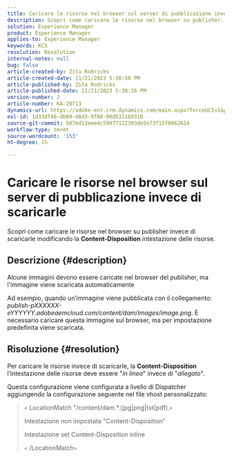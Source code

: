 ```yaml
---
title: Caricare le risorse nel browser sul server di pubblicazione invece di scaricarle
description: Scopri come caricare le risorse nel browser su publisher.
solution: Experience Manager
product: Experience Manager
applies-to: Experience Manager
keywords: KCS
resolution: Resolution
internal-notes: null
bug: false
article-created-by: Zita Rodricks
article-created-date: 11/21/2023 5:30:50 PM
article-published-by: Zita Rodricks
article-published-date: 11/21/2023 5:38:26 PM
version-number: 2
article-number: KA-20713
dynamics-url: https://adobe-ent.crm.dynamics.com/main.aspx?forceUCI=1&pagetype=entityrecord&etn=knowledgearticle&id=b0e7e5b2-9388-ee11-8179-6045bd006295
exl-id: 1d33df46-db89-46d3-9f08-96d531169310
source-git-commit: 587bd12eee4c59977122393de5e73f15f6062614
workflow-type: tm+mt
source-wordcount: '153'
ht-degree: 1%

---
```


# Caricare le risorse nel browser sul server di pubblicazione invece di scaricarle


Scopri come caricare le risorse nel browser su publisher invece di scaricarle modificando la <b>Content-Disposition</b> intestazione delle risorse.

## Descrizione {#description}


Alcune immagini devono essere caricate nel browser del publisher, ma l&#39;immagine viene scaricata automaticamente

Ad esempio, quando un’immagine viene pubblicata con il collegamento: *publish-pXXXXXX-eYYYYYY.adobeaemcloud.com/content/dam/images/image.png*. È necessario caricare questa immagine sul browser, ma per impostazione predefinita viene scaricata.


## Risoluzione {#resolution}


Per caricare le risorse invece di scaricarle, la <b>Content-Disposition</b> l’intestazione delle risorse deve essere &quot;*in linea*&quot; invece di &quot;*allegato*&quot;.

Questa configurazione viene configurata a livello di Dispatcher aggiungendo la configurazione seguente nel file vhost personalizzato:




> `<` LocationMatch &quot;\/content\/dam.\*\.(jpg|png|txt|pdf).`>`
> 
> Intestazione non impostata &quot;Content-Disposition&quot;
> 
> Intestazione set Content-Disposition inline
> 
> `<` /LocationMatch`>`
